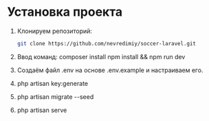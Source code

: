 # Установка проекта

1. Клонируем репозиторий:
   ```bash
   git clone https://github.com/nevredimiy/soccer-laravel.git

2. Ввод команд:
    composer install
    npm install && npm run dev

3. Создаём файл .env на основе .env.example и настраиваем его.
4. php artisan key:generate
5. php artisan migrate --seed
6. php artisan serve

